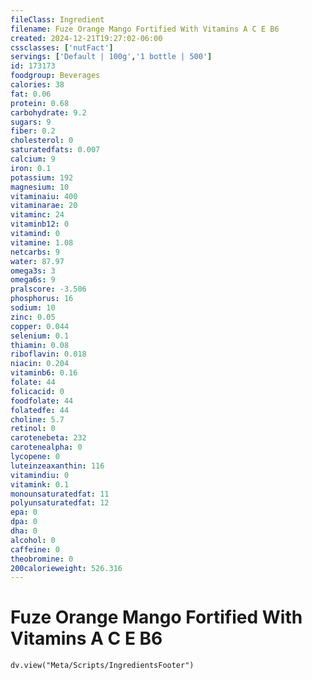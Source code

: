 ```yaml
---
fileClass: Ingredient
filename: Fuze Orange Mango Fortified With Vitamins A C E B6
created: 2024-12-21T19:27:02-06:00
cssclasses: ['nutFact']
servings: ['Default | 100g','1 bottle | 500']
id: 173173
foodgroup: Beverages
calories: 38
fat: 0.06
protein: 0.68
carbohydrate: 9.2
sugars: 9
fiber: 0.2
cholesterol: 0
saturatedfats: 0.007
calcium: 9
iron: 0.1
potassium: 192
magnesium: 10
vitaminaiu: 400
vitaminarae: 20
vitaminc: 24
vitaminb12: 0
vitamind: 0
vitamine: 1.08
netcarbs: 9
water: 87.97
omega3s: 3
omega6s: 9
pralscore: -3.506
phosphorus: 16
sodium: 10
zinc: 0.05
copper: 0.044
selenium: 0.1
thiamin: 0.08
riboflavin: 0.018
niacin: 0.204
vitaminb6: 0.16
folate: 44
folicacid: 0
foodfolate: 44
folatedfe: 44
choline: 5.7
retinol: 0
carotenebeta: 232
carotenealpha: 0
lycopene: 0
luteinzeaxanthin: 116
vitamindiu: 0
vitamink: 0.1
monounsaturatedfat: 11
polyunsaturatedfat: 12
epa: 0
dpa: 0
dha: 0
alcohol: 0
caffeine: 0
theobromine: 0
200calorieweight: 526.316
---
```


# Fuze Orange Mango Fortified With Vitamins A C E B6

```dataviewjs
dv.view("Meta/Scripts/IngredientsFooter")
```